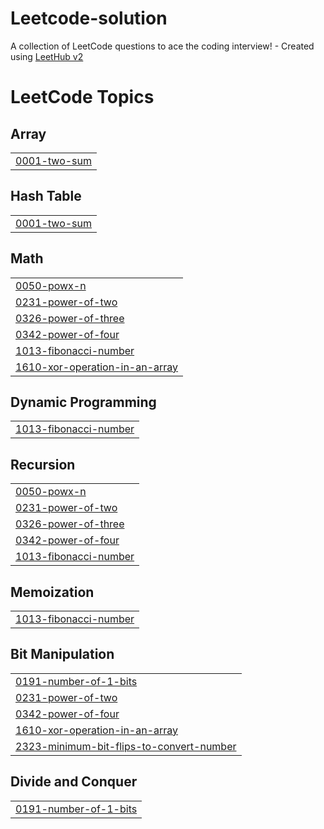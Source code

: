 # Leetcode-solution
A collection of LeetCode questions to ace the coding interview! - Created using [LeetHub v2](https://github.com/arunbhardwaj/LeetHub-2.0)

<!---LeetCode Topics Start-->
# LeetCode Topics
## Array
|  |
| ------- |
| [0001-two-sum](https://github.com/Ashwani-mic/Leetcode-solution/tree/master/0001-two-sum) |
## Hash Table
|  |
| ------- |
| [0001-two-sum](https://github.com/Ashwani-mic/Leetcode-solution/tree/master/0001-two-sum) |
## Math
|  |
| ------- |
| [0050-powx-n](https://github.com/Ashwani-mic/Leetcode-solution/tree/master/0050-powx-n) |
| [0231-power-of-two](https://github.com/Ashwani-mic/Leetcode-solution/tree/master/0231-power-of-two) |
| [0326-power-of-three](https://github.com/Ashwani-mic/Leetcode-solution/tree/master/0326-power-of-three) |
| [0342-power-of-four](https://github.com/Ashwani-mic/Leetcode-solution/tree/master/0342-power-of-four) |
| [1013-fibonacci-number](https://github.com/Ashwani-mic/Leetcode-solution/tree/master/1013-fibonacci-number) |
| [1610-xor-operation-in-an-array](https://github.com/Ashwani-mic/Leetcode-solution/tree/master/1610-xor-operation-in-an-array) |
## Dynamic Programming
|  |
| ------- |
| [1013-fibonacci-number](https://github.com/Ashwani-mic/Leetcode-solution/tree/master/1013-fibonacci-number) |
## Recursion
|  |
| ------- |
| [0050-powx-n](https://github.com/Ashwani-mic/Leetcode-solution/tree/master/0050-powx-n) |
| [0231-power-of-two](https://github.com/Ashwani-mic/Leetcode-solution/tree/master/0231-power-of-two) |
| [0326-power-of-three](https://github.com/Ashwani-mic/Leetcode-solution/tree/master/0326-power-of-three) |
| [0342-power-of-four](https://github.com/Ashwani-mic/Leetcode-solution/tree/master/0342-power-of-four) |
| [1013-fibonacci-number](https://github.com/Ashwani-mic/Leetcode-solution/tree/master/1013-fibonacci-number) |
## Memoization
|  |
| ------- |
| [1013-fibonacci-number](https://github.com/Ashwani-mic/Leetcode-solution/tree/master/1013-fibonacci-number) |
## Bit Manipulation
|  |
| ------- |
| [0191-number-of-1-bits](https://github.com/Ashwani-mic/Leetcode-solution/tree/master/0191-number-of-1-bits) |
| [0231-power-of-two](https://github.com/Ashwani-mic/Leetcode-solution/tree/master/0231-power-of-two) |
| [0342-power-of-four](https://github.com/Ashwani-mic/Leetcode-solution/tree/master/0342-power-of-four) |
| [1610-xor-operation-in-an-array](https://github.com/Ashwani-mic/Leetcode-solution/tree/master/1610-xor-operation-in-an-array) |
| [2323-minimum-bit-flips-to-convert-number](https://github.com/Ashwani-mic/Leetcode-solution/tree/master/2323-minimum-bit-flips-to-convert-number) |
## Divide and Conquer
|  |
| ------- |
| [0191-number-of-1-bits](https://github.com/Ashwani-mic/Leetcode-solution/tree/master/0191-number-of-1-bits) |
<!---LeetCode Topics End-->